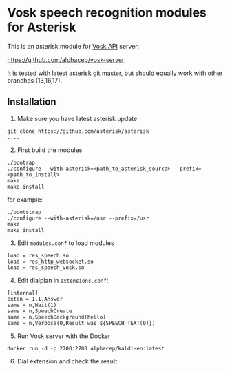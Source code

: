 # Vosk speech recognition modules for Asterisk

This is an asterisk module for [Vosk API](https://github.com/alphacep/vosk-api) server:

https://github.com/alphacep/vosk-server

It is tested with latest asterisk git master, but should equally work
with other branches (13,16,17). 


## Installation

1) Make sure you have latest asterisk update

```
git clone https://github.com/asterisk/asterisk
....
```

2) First build the modules

```
./bootrap
./configure --with-asterisk=<path_to_asterisk_source> --prefix=<path_to_install>
make
make install
```

for example:

```
./bootstrap
./configure --with-asterisk=/usr --prefix=/usr
make
make install
```

3) Edit `modules.conf` to load modules

```
load = res_speech.so
load = res_http_websocket.so
load = res_speech_vosk.so
```

4) Edit dialplan in `extensions.conf`:

```
[internal]
exten = 1,1,Answer
same = n,Wait(1)
same = n,SpeechCreate
same = n,SpeechBackground(hello)
same = n,Verbose(0,Result was ${SPEECH_TEXT(0)})
```

5) Run Vosk server with the Docker

```
docker run -d -p 2700:2700 alphacep/kaldi-en:latest
```

6) Dial extension and check the result
